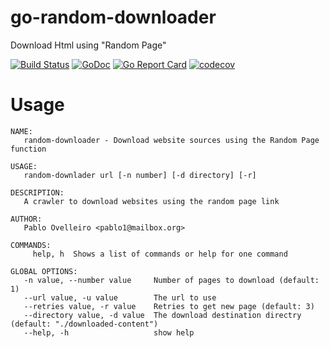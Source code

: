 
# go-random-downloader
Download Html using "Random Page"




[![Build Status](https://travis-ci.org/binaryplease/go-random-downloader.svg?branch=master)](https://travis-ci.org/binaryplease/go-random-downloader)
[![GoDoc](https://godoc.org/github.com/binaryplease/go-random-downloader?status.svg)](https://godoc.org/github.com/binaryplease/go-random-downloader)
[![Go Report Card](https://goreportcard.com/badge/github.com/binaryplease/go-random-downloader)](https://goreportcard.com/report/github.com/binaryplease/go-random-downloader)
[![codecov](https://codecov.io/gh/binaryplease/go-random-downloader/branch/master/graph/badge.svg)](https://codecov.io/gh/binaryplease/go-random-downloader)

# Usage
```
NAME:
   random-downloader - Download website sources using the Random Page function

USAGE:
   random-downlader url [-n number] [-d directory] [-r]

DESCRIPTION:
   A crawler to download websites using the random page link

AUTHOR:
   Pablo Ovelleiro <pablo1@mailbox.org>

COMMANDS:
     help, h  Shows a list of commands or help for one command

GLOBAL OPTIONS:
   -n value, --number value     Number of pages to download (default: 1)
   --url value, -u value        The url to use
   --retries value, -r value    Retries to get new page (default: 3)
   --directory value, -d value  The download destination directry (default: "./downloaded-content")
   --help, -h                   show help
```
